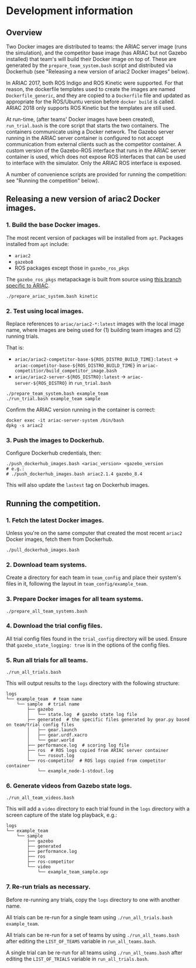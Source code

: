 # Development information

## Overview

Two Docker images are distributed to teams: the ARIAC server image (runs the simulation), and the competitor base image (has ARIAC but not Gazebo installed) that team's will build their Docker image on top of.
These are generated by the `prepare_team_system.bash` script and distributed via Dockerhub (see "Releasing a new version of ariac2 Docker images" below).

In ARIAC 2017, both ROS Indigo and ROS Kinetic were supported.
For that reason, the dockerfile templates used to create the images are named `Dockerfile_generic`, and they are copied to a `Dockerfile` file and updated as appropriate for the ROS/Ubuntu version before `docker build` is called.
ARIAC 2018 only supports ROS Kinetic but the templates are still used.

At run-time, (after teams' Docker images have been created), `run_trial.bash` is the core script that starts the two containers.
The containers communicate using a Docker network.
The Gazebo server running in the ARIAC server container is configured to not accept communication from external clients such as the competitor container.
A custom version of the Gazebo-ROS interface that runs in the ARIAC server container is used, which does not expose ROS interfaces that can be used to interface with the simulator.
Only the ARIAC ROS interface is exposed.

A number of convenience scripts are provided for running the competition: see "Running the competition" below).

## Releasing a new version of ariac2 Docker images.

### 1. Build the base Docker images.

The most recent version of packages will be installed from `apt`.
Packages installed from `apt` include:
- `ariac2`
- `gazebo8`
- ROS packages except those in `gazebo_ros_pkgs`

The `gazebo_ros_pkgs` metapackage is built from source using [this branch specific to ARIAC](https://github.com/ros-simulation/gazebo_ros_pkgs/tree/ariac-network-kinetic).

```
./prepare_ariac_system.bash kinetic
```

### 2. Test using local images.

Replace references to `ariac/ariac2-*:latest` images with the local image name, where images are being used for (1) building team images and (2) running trials.

That is:
- `ariac/ariac2-competitor-base-${ROS_DISTRO_BUILD_TIME}:latest` -> `ariac-competitor-base-${ROS_DISTRO_BUILD_TIME}` in `ariac-competitior/build_competitor_image.bash`
- `ariac/ariac2-server-${ROS_DISTRO}:latest` -> `ariac-server-${ROS_DISTRO}` in `run_trial.bash`

```
./prepare_team_system.bash example_team
./run_trial.bash example_team sample
```

Confirm the ARIAC version running in the container is correct:
```
docker exec -it ariac-server-system /bin/bash
dpkg -s ariac2
```

### 3. Push the images to Dockerhub.

Configure Dockerhub credentials, then:

```
./push_dockerhub_images.bash <ariac_version> <gazebo_version
# e.g.:
# ./push_dockerhub_images.bash ariac2.1.4 gazebo_8.4
```

This will also update the `lastest` tag on Dockerhub images.


## Running the competition.

### 1. Fetch the latest Docker images.

Unless you're on the same computer that created the most recent `ariac2` Docker images, fetch them from Dockerhub.

```
./pull_dockerhub_images.bash
```

### 2. Download team systems.

Create a directory for each team in `team_config` and place their system's files in it, following the layout in `team_config/example_team`.

### 3. Prepare Docker images for all team systems.

```
./prepare_all_team_systems.bash
```

### 4. Download the trial config files.

All trial config files found in the `trial_config` directory will be used.
Ensure that `gazebo_state_logging: true` is in the options of the config files.

### 5. Run all trials for all teams.

```
./run_all_trials.bash
```

This will output results to the `logs` directory with the following structure:

```
logs
└── example_team  # team name
    └── sample  # trial name
        ├── gazebo
        │   └── state.log  # gazebo state log file
        ├── generated  # the specific files generated by gear.py based on team/trial config files
        │   ├── gear.launch
        │   ├── gear.urdf.xacro
        │   └── gear.world
        ├── performance.log  # scoring log file
        ├── ros  # ROS logs copied from ARIAC server container
        │   └── rosout.log
        └── ros-competitor  # ROS logs copied from competitor container
            └── example_node-1-stdout.log
```

### 6. Generate videos from Gazebo state logs.

```
./run_all_team_videos.bash
```

This will add a `video` directory to each trial found in the `logs` directory with a screen capture of the state log playback, e.g.:

```
logs
└── example_team
    └── sample
        ├── gazebo
        ├── generated
        ├── performance.log
        ├── ros
        ├── ros-competitor
        └── video
            └── example_team_sample.ogv
```

### 7. Re-run trials as necessary.

Before re-running any trials, copy the `logs` directory to one with another name.

All trials can be re-run for a single team using `./run_all_trials.bash example_team`.

All trials can be re-run for a set of teams by using `./run_all_teams.bash` after editing the `LIST_OF_TEAMS` variable in `run_all_teams.bash`.

A single trial can be re-run for all teams using `./run_all_teams.bash` after editing the `LIST_OF_TRIALS` variable in `run_all_trials.bash`.
